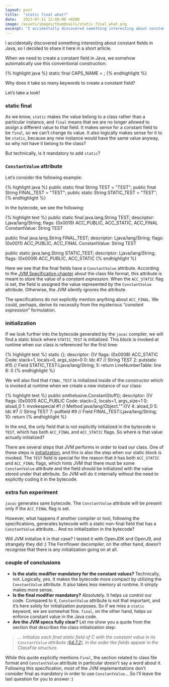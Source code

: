 ```yaml
---
layout: post
title:  "static final what?"
date:   2023-07-11 12:00:00 +0200
image: /assets/images/thumbnails/static_final_what.png
excerpt: "I accidentally discovered something interesting about constant fields in Java, so I decided to share it here in a short article. When we need to create a constant field in Java, we somehow automatically use this conventional construction..."
---
```

I accidentally discovered something interesting about constant fields in Java, 
so I decided to share it here in a short article.

When we need to create a constant field in Java, we somehow automatically use this conventional construction:

{% highlight java %}
static final <type> CAPS_NAME = <value>;
{% endhighlight %}

Why does it take so many keywords to create a constant field?

Let’s take a look!

### static final
As we know, `static` makes the value belong to a class rather than a particular instance, 
and `final` means that we are no longer allowed to assign a different value to that field. 
It makes sense for a constant field to be `final`, so we can’t change its value. 
It also logically makes sense for it to be `static`, because any new instance would have 
the same value anyway, so why not have it belong to the class?

But technically, is it mandatory to add `static`?

### `ConstantValue` attribute
Let’s consider the following example:

{% highlight java %}
public static final String TEST = "TEST";
public final String FINAL_TEST = "TEST";
public static String STATIC_TEST = "TEST";
{% endhighlight %}

In the bytecode, we see the following:

{% highlight text %}
public static final java.lang.String TEST;
    descriptor: Ljava/lang/String;
    flags: (0x0019) ACC_PUBLIC, ACC_STATIC, ACC_FINAL
    ConstantValue: String TEST

public final java.lang.String FINAL_TEST;
    descriptor: Ljava/lang/String;
    flags: (0x0011) ACC_PUBLIC, ACC_FINAL
    ConstantValue: String TEST

public static java.lang.String STATIC_TEST;
    descriptor: Ljava/lang/String;
    flags: (0x0009) ACC_PUBLIC, ACC_STATIC
{% endhighlight %}

Here we see that the final fields have a `ConstantValue` attribute. According to the [JVM Specification 
chapter][jvm-spec] about the class file format, this attribute is meant to store the value of a _constant expression_. 
When the `ACC_STATIC` flag is set, the field is assigned the value represented by the `ConstantValue` attribute. 
Otherwise, the JVM silently ignores the attribute.

The specifications do not explicitly mention anything about `ACC_FINAL`. 
We could, perhaps, derive its necessity from the mysterious “_constant expression_” formulation.

### initialization
If we look further into the bytecode generated by the `javac` compiler, we will find a static 
block where `STATIC_TEST` is initialized. This block is invoked at runtime when our class is referenced 
for the first time:

{% highlight text %}
static {};
    descriptor: ()V
    flags: (0x0008) ACC_STATIC
    Code:
        stack=1, locals=0, args_size=0
            0: ldc           #7                  // String TEST
            2: putstatic     #15                 // Field STATIC_TEST:Ljava/lang/String;
            5: return
        LineNumberTable:
            line 6: 0
{% endhighlight %}

We will also find that `FINAL_TEST` is initialized inside of the constructor which is invoked at 
runtime when we create a new instance of our class:

{% highlight text %}
public smthelusive.ConstantStuff();
    descriptor: ()V
    flags: (0x0001) ACC_PUBLIC
    Code:
        stack=2, locals=1, args_size=1
            0: aload_0
            1: invokespecial #1                  // Method java/lang/Object."<init>":()V
            4: aload_0
            5: ldc           #7                  // String TEST
            7: putfield      #9                  // Field FINAL_TEST:Ljava/lang/String;
            10: return
{% endhighlight %}

In the end, the only field that is not explicitly initialized in the bytecode is `TEST`, which has both `ACC_FINAL` 
and `ACC_STATIC` flags. So where is that value actually initialized?

There are several steps that JVM performs in order to load our class. One of these steps is [initialization][init], 
and this is also the step when our static block is invoked. The `TEST` field is special for the reason that 
it has both `ACC_STATIC` and `ACC_FINAL` flags, which hints JVM that there must be some `ConstantValue` attribute 
and the field should be initialized with the value stored under that attribute. So JVM will do it internally 
without the need to explicitly coding it in the bytecode.

### extra fun experiment

`javac` generates sane bytecode. The `ConstantValue` attribute will be present only if the `ACC_FINAL` flag is set.

However, what happens if another compiler or tool, following the specifications, generates bytecode with a 
static non-final field that has a `ConstantValue` attribute… And no initialization in the bytecode?

Will JVM initialize it in that case? I tested it with OpenJDK and OpenJ9, and strangely they did :) 
The Fernflower decompiler, on the other hand, doesn’t recognise that there is any initialization going on at all.

### couple of conclusions
- **Is the static modifier mandatory for the constant values?** Technically, not. Logically, yes. It makes the bytecode more compact by utilizing the `ConstantValue` attribute. It also takes less memory at runtime. It simply makes more sense.
- **Is the final modifier mandatory?** Absolutely. It helps us control our code. Compared to it, `ConstantValue` attribute is not that important, and it’s here solely for initialization purposes. So if we miss a `static` keyword, we are somewhat fine. `final`, on the other hand, helps us enforce constant value in the Java code.
- **Are the JVM specs fully clear?** Let me show you a quote from the section that describes the class initialization step:

> _... initialize each final static field of C with the constant value in its `ConstantValue` attribute ([§4.7.2][472]), 
in the order the fields appear in the ClassFile structure._

While this quote explicitly mentions `final`, the section related to class file format and `ConstantValue` 
attribute in particular doesn’t say a word about it. Following this specification, most of the JVM 
implementations don’t consider final as mandatory in order to use `ConstantValue`... So I’ll leave the last 
question for you to answer :)

[jvm-spec]: https://docs.oracle.com/javase/specs/jvms/se20/html/jvms-4.html#jvms-4.7.2
[init]: https://docs.oracle.com/javase/specs/jvms/se20/html/jvms-5.html#jvms-5.5
[472]: https://docs.oracle.com/javase/specs/jvms/se20/html/jvms-4.html#jvms-4.7.2